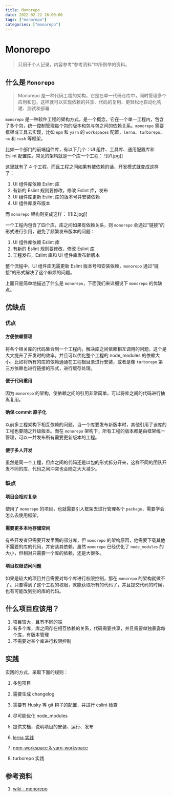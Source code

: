 ```yaml
---
title: Monorepo
date: 2022-02-22 16:00:00
tags: ["monorepo"]
categories: ["monorepo"]
---
```


# Monorepo

> 只用于个人记录，内容参考“参考资料”中所例举的资料。

## 什么是 `Monorepo`

> Monorepo 是一种代码工程的架构，它是在单一代码仓库中，同时管理多个应用和包，这样就可以实现依赖的共享、代码的复用、更轻松地自动化构建、测试和部署

`monorepo` 是一种软件工程的架构方式，是一个概念，它在一个单一工程内，包含了多个包，统一控制管理每个包的版本和包与包之间的依赖关系。`monorepo` 需要框架或工具去实现，比如 `npm` 和 `yarn` 的 `workspaces` 配置，`lerna`、`turborepo`、`nx` 和 `rush` 等框架。

比如一个部门的前端组件库，有以下几个：UI 组件、工具库、通用配置库和 Eslint 配置库。常见的架构就是一个库一个工程：
![[i1.jpg]]

这里就有了 4 个工程，而且工程之间如果有被依赖的话，开发模式就变成这样了：

1. UI 组件库依赖 Eslint 库
2. 有新的 Eslint 规则要修改，修改 Eslint 库，发布
3. UI 组件库更新 Eslint 库的版本号并安装依赖
4. UI 组件库发布版本

而 `monorepo` 架构则变成这样：
![[i2.jpg]]

一个工程内包含了四个库，库之间如果有依赖关系，则 `monorepo` 会通过“链接”的形式进行引用，避免了频繁发布版本的问题：

1. UI 组件库依赖 Eslint 库
2. 有新的 Eslint 规则要修改，修改 Eslint 库
3. 工程发布，Eslint 库和 UI 组件库发布新版本

整个流程中，UI 组件库无需更新 Eslint 版本号和安装依赖，`monorepo` 通过“链接”的形式解决了这个麻烦的问题。

上面只是简单地描述了什么是 `monorepo`，下面我们来详细说下 `monorepo` 的优缺点。



## 优缺点

### 优点

#### 方便依赖管理

将各个相关库的代码集合到一个工程内，解决库之间依赖相互调用的问题，这个是大大提升了开发时的效率。并且可以优化整个工程的 node_modules 的依赖大小，比如将所有的库的依赖通通在工程根目录进行安装，或者是像 `turborepo` 第三方依赖也进行链接的形式，进行缓存处理。

#### 便于代码重用

因为 `monorepo` 的架构，使依赖之间的引用非常简单，可以将库之间的代码进行抽离复用。

#### 确保 commit 原子化

以前多工程架构下相互依赖的问题，当一个库要发布新版本时，其他引用了该库的工程也要随之升级版本。而在 `monorepo` 架构下，所有工程的版本都是由框架统一管理，可以一并发布所有需要更新版本的工程。

#### 便于多人开发

虽然是同一个工程，但库之间的代码还是以包的形式拆分开来，这样不同的团队开发不同的库，代码之间冲突也会随之大大减少。

### 缺点

#### 项目会相对复杂

使用了 `monorepo` 的项目，也就需要引入框架去进行管理各个 `package`，需要学会怎么去使用框架。

#### 需要更多本地存储空间

有些开发者只需要开发里面的部分库，但 `monorepo` 的架构原因，他需要下载其他不需要的库的代码，并安装其依赖。虽然 `monorepo` 已经优化了 `node_modules`  的大小，但相对只需要一个库的依赖，还是大很多。

#### 项目权限访问问题

如果是较大的项目并且需要对每个库进行权限控制，那在 `monorepo` 的架构就做不了。只要得到了这个工程的权限，就能获取所有的代码了，并且提交代码的时候，也有可能改到别的库的代码。



## 什么项目应该用？

1. 项目较大，且有不同的端
2. 有多个库，库之间存在相互依赖的关系，代码需要共享，并且需要单独暴露每个库，有版本管理
3. 不需要对某个库进行权限控制



## 实践

实践的方式，采取下面的规则：

1. 多包项目
2. 需要生成 changelog 
3. 需要有 Husky 等 git 钩子的配置，并进行 eslint 检查
4. 尽可能优化 node_modules
5. 提供文档，说明项目的安装、运行、发布

6. [lerna 实践](/note/frontend/工程化/lerna.html)
7. [npm-workspace & yarn-workspace](/note/frontend/工程化/npm-workspace&yarn-workspace.html)
8. turborepo 实践



## 参考资料

1. [wiki - monorepo](https://en.wikipedia.org/wiki/Monorepo#:~:text=In%20version%20control%20systems%2C%20a,as%20a%20'shared%20codebase'.)
